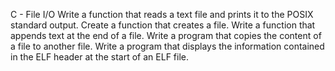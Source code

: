 C - File I/O
 Write a function that reads a text file and prints it to the POSIX standard output.
 Create a function that creates a file.
 Write a function that appends text at the end of a file.
 Write a program that copies the content of a file to another file.
 Write a program that displays the information contained in the ELF header at the start of an ELF file.
